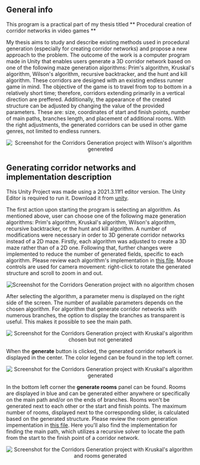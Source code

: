 ## General info
This program is a practical part of my thesis titled ** Procedural creation of corridor networks in video games **

My thesis aims to study and describe existing methods used in procedural generation (especially for creating corridor networks) and propose a new approach to the problem. The outcome of the work is a computer
program made in Unity that enables users generate a 3D corridor network based on one of the following maze generation algorithms: Prim's algorithm, Kruskal's algorithm, Wilson's algorithm, recursive backtracker,
and the hunt and kill algorithm. These corridors are designed with an existing endless runner game in mind. The objective of the game is to travel from top to bottom in a relatively short time; therefore, corridors extending primarily in a vertical direction are preffered.
Additionally, the appearance of the created structure can be adjusted by changing the value of the provided parameters. These are: size, coordinates of start and finish points, number of main paths, branches
length, and placement of additional rooms. With the right adjustments, the generated corridors can be used in other game genres, not limited to endless runners.

<p align="center">
  <img src="https://github.com/ceidth/corridors_generation/assets/75451111/2d04ba32-9ded-4f00-84fd-900efb2f21a3" alt="Screenshot for the Corridors Generation project with Wilson's algorithm genereted"/>
</p>

## Generating corridor networks and implementation description
This Unity Project was made using a 2021.3.11f1 editor version. The Unity Editor is required to run it. Download it from [unity](https://unity.com/download).

The first action upon starting the program is selecting an algorithm. As mentioned above, user can choose one of the following maze generation algorithms: Prim's algorithm, Kruskal's algorithm, Wilson's algorithm, recursive backtracker, or the hunt and kill algorithm. A number of modifications were necessary in order to 3D generate corridor networks instead of a 2D maze. Firstly, each algorithm was adjusted to create a 3D maze rather than of a 2D one. Following that, further changes were implemented to reduce the number of generated fields, specific to each algorithm. Please review each algorithm's implementation in [this file](MazeGenerator3D.cs).
Mouse controls are used for camera movement: right-click to rotate the generated structure and scroll to zoom in and out.

<p align="center">
  <img src="https://github.com/ceidth/corridors_generation/assets/75451111/0a01f01a-76cc-4850-93b0-6f8800686553" alt="Screenshot for the Corridors Generation project with no algorithm chosen"/>
</p>

After selecting the algorithm, a parameter menu is displayed on the right side of the screen. The number of available parameters depends on the chosen algorithm. For algorithm that generate corridor networks with numerous branches, the option to display the branches as transparent is useful. This makes it possible to see the main path.

<p align="center">
  <img src="https://github.com/ceidth/corridors_generation/assets/75451111/10308b30-72e5-4c02-b389-60c845a2879b" alt="Screenshot for the Corridors Generation project with Kruskal's algorithm chosen but not generated"/>
</p>

When the **generate** button is clicked, the generated corridor network is displayed in the center. The color legend can be found in the top left corner.

<p align="center">
  <img src="https://github.com/ceidth/corridors_generation/assets/75451111/c6f765ac-a3ee-45cb-8228-8a4b22fcd7e5" alt="Screenshot for the Corridors Generation project with Kruskal's algorithm generated"/>
</p>

In the bottom left corner the **generate rooms** panel can be found. Rooms are displayed in blue and can be generated either anywhere or specifically on the main path and/or on the ends of branches. Rooms won't be generated next to each other or the start and finish points. The maximum number of rooms, displayed next to the corresponding slider, is calculated based on the generated structure. Please review the room generation impementation in [this file](MazeSolver.cs). Here you'll also find the implementation for finding the main path, which utilizes a recursive solver to locate the path from the start to the finish point of a corridor network.

<p align="center">
  <img src="https://github.com/ceidth/corridors_generation/assets/75451111/f438034e-2130-4138-bb36-474515232ce2" alt="Screenshot for the Corridors Generation project with Kruskal's algorithm and rooms generated"/>
</p>
